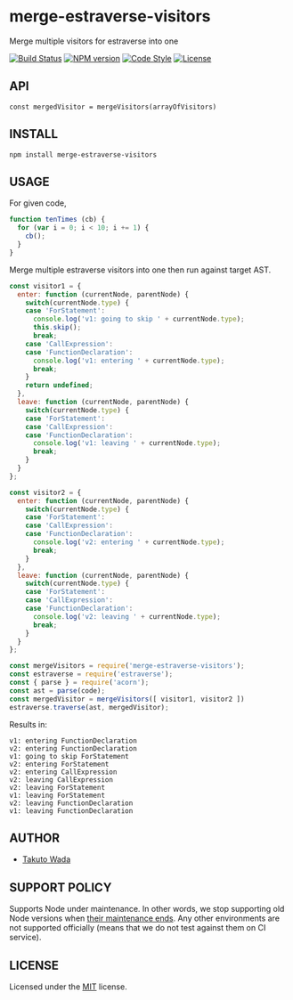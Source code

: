 merge-estraverse-visitors
================================

Merge multiple visitors for estraverse into one

[![Build Status][travis-image]][travis-url]
[![NPM version][npm-image]][npm-url]
[![Code Style][style-image]][style-url]
[![License][license-image]][license-url]


API
---------------------------------------

`const mergedVisitor = mergeVisitors(arrayOfVisitors)`


INSTALL
---------------------------------------

```
npm install merge-estraverse-visitors
```


USAGE
---------------------------------------

For given code,

```js
function tenTimes (cb) {
  for (var i = 0; i < 10; i += 1) {
    cb();
  }
}
```

Merge multiple estraverse visitors into one then run against target AST.

```js
const visitor1 = {
  enter: function (currentNode, parentNode) {
    switch(currentNode.type) {
    case 'ForStatement':
      console.log('v1: going to skip ' + currentNode.type);
      this.skip();
      break;
    case 'CallExpression':
    case 'FunctionDeclaration':
      console.log('v1: entering ' + currentNode.type);
      break;
    }
    return undefined;
  },
  leave: function (currentNode, parentNode) {
    switch(currentNode.type) {
    case 'ForStatement':
    case 'CallExpression':
    case 'FunctionDeclaration':
      console.log('v1: leaving ' + currentNode.type);
      break;
    }
  }
};

const visitor2 = {
  enter: function (currentNode, parentNode) {
    switch(currentNode.type) {
    case 'ForStatement':
    case 'CallExpression':
    case 'FunctionDeclaration':
      console.log('v2: entering ' + currentNode.type);
      break;
    }
  },
  leave: function (currentNode, parentNode) {
    switch(currentNode.type) {
    case 'ForStatement':
    case 'CallExpression':
    case 'FunctionDeclaration':
      console.log('v2: leaving ' + currentNode.type);
      break;
    }
  }
};

const mergeVisitors = require('merge-estraverse-visitors');
const estraverse = require('estraverse');
const { parse } = require('acorn');
const ast = parse(code);
const mergedVisitor = mergeVisitors([ visitor1, visitor2 ])
estraverse.traverse(ast, mergedVisitor);
```

Results in:

```
v1: entering FunctionDeclaration
v2: entering FunctionDeclaration
v1: going to skip ForStatement
v2: entering ForStatement
v2: entering CallExpression
v2: leaving CallExpression
v2: leaving ForStatement
v1: leaving ForStatement
v2: leaving FunctionDeclaration
v1: leaving FunctionDeclaration
```


AUTHOR
---------------------------------------
* [Takuto Wada](https://github.com/twada)


SUPPORT POLICY
---------------------------------------

Supports Node under maintenance. In other words, we stop supporting old Node versions when [their maintenance ends](https://github.com/nodejs/Release). Any other environments are not supported officially (means that we do not test against them on CI service).


LICENSE
---------------------------------------
Licensed under the [MIT](http://twada.mit-license.org/) license.


[travis-url]: https://travis-ci.org/twada/merge-estraverse-visitors
[travis-image]: https://secure.travis-ci.org/twada/merge-estraverse-visitors.svg?branch=master

[npm-url]: https://npmjs.org/package/merge-estraverse-visitors
[npm-image]: https://badge.fury.io/js/merge-estraverse-visitors.svg

[license-url]: http://twada.mit-license.org/
[license-image]: https://img.shields.io/badge/license-MIT-brightgreen.svg

[style-url]: https://github.com/Flet/semistandard
[style-image]: https://img.shields.io/badge/code%20style-semistandard-brightgreen.svg
